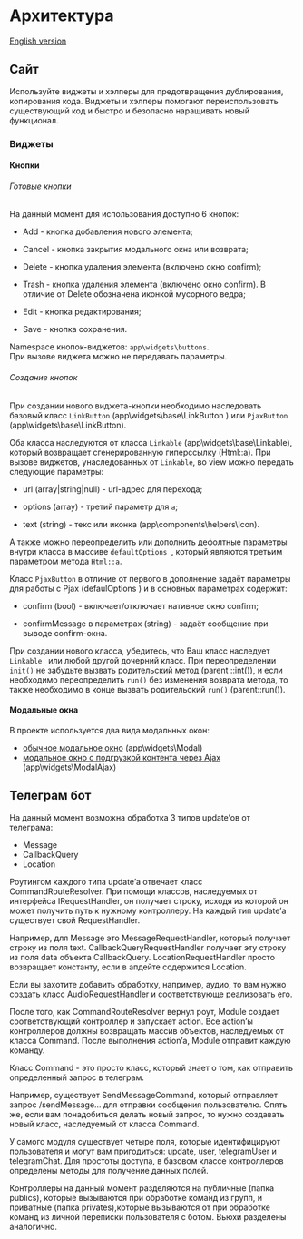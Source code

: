 # Архитектура

[English version](ARCHITECTURE.md)

## Сайт
Используйте виджеты и хэлперы для предотвращения дублирования, копирования кода. Виджеты и хэлперы помогают переиспользовать существующий код и быстро и безопасно наращивать новый функционал.

### Виджеты

#### Кнопки

###### Готовые кнопки

На данный момент для использования доступно 6 кнопок:

- Add - кнопка добавления нового элемента;

- Cancel - кнопка закрытия модального окна или возврата;

- Delete - кнопка удаления элемента (включено окно confirm);

- Trash - кнопка удаления элемента (включено окно confirm). В отличие от Delete обозначена иконкой мусорного ведра;

- Edit - кнопка редактирования;

- Save - кнопка сохранения.

Namespace кнопок-виджетов: `app\widgets\buttons`. \
При вызове виджета можно не передавать параметры.

###### Создание кнопок

При создании нового виджета-кнопки необходимо наследовать базовый класс `LinkButton` (app\widgets\base\LinkButton
) или `PjaxButton` (app\widgets\base\LinkButton).

Оба класса наследуются от класса `Linkable` (app\widgets\base\Linkable), который возвращает сгенерированную гиперссылку (Html::a). 
При вызове виджетов, унаследованных от `Linkable`, во view можно передать следующие параметры:

- url (array|string|null) - url-адрес для перехода;

- options (array) - третий параметр для `a`;

- text (string) - текс или иконка (app\components\helpers\Icon).

А также можно переопределить или дополнить дефолтные параметры внутри класса в массиве `defaultOptions
`, который являются третьим параметром метода `Html::a`.

Класс `PjaxButton` в отличие от первого в дополнение задаёт параметры для работы с Pjax (defaulOptions
) и в основных параметрах содержит:

- confirm (bool) - включает/отключает нативное окно confirm;

- confirmMessage в параметрах (string) - задаёт сообщение при выводе confirm-окна.

При создании нового класса, убедитесь, что Ваш класс наследует `Linkable
` или любой другой дочерний класс. При переопределении `init()` не забудьте вызвать родительский метод (parent
::int()), и если необходимо переопределить `run()` без изменения возврата метода, то также необходимо в конце вызвать родительский `run()` (parent::run()).

#### Модальные окна

В проекте используется два вида модальных окон:
- [обычное модальное окно](https://www.yiiframework.com/extension/yiisoft/yii2-bootstrap/doc/api/2.0/yii-bootstrap-modal) (app\widgets\Modal)
- [модальное окно с подгрузкой контента через  Ajax](https://github.com/loveorigami/yii2-modal-ajax/blob/master/README.md) (app\widgets\ModalAjax)

## Телеграм бот

На данный момент возможна обработка 3 типов update’ов от телеграма:
* Message
* CallbackQuery
* Location

Роутингом каждого типа update’а отвечает класс CommandRouteResolver. При помощи классов, наследуемых от интерфейса IRequestHandler, он получает строку, исходя из которой он может получить путь к нужному контроллеру. На каждый тип update’а существует свой RequestHandler.

Например, для Message это MessageRequestHandler, который получает строку из поля text.
CallbackQueryRequestHandler получает эту строку из поля data объекта CallbackQuery.
LocationRequestHandler просто возвращает константу, если в апдейте содержится Location.

Если вы захотите добавить обработку, например, аудио, то вам нужно создать класс AudioRequestHandler и соответствующе реализовать его.

После того, как CommandRouteResolver вернул роут, Module создает соответствующий контроллер и запускает action. Все action’ы контроллеров должны возвращать массив объектов, наследуемых от класса Command. После выполнения action’а, Module отправит каждую команду.

Класс Command - это просто класс, который знает о том, как отправить определенный запрос в телеграм.

Например, существует SendMessageCommand, который отправляет запрос /sendMessage... для отправки сообщения пользователю. Опять же, если вам понадобиться делать новый запрос, то нужно создавать новый класс, наследуемый от класса Command.

У самого модуля существует четыре поля, которые идентифицируют пользователя и могут вам пригодиться: update, user, telegramUser и telegramChat. Для простоты доступа, в базовом классе контроллеров определены методы для получение данных полей.

Контроллеры на данный момент разделяются на публичные (папка publics), которые вызываются при обработке команд из групп, и приватные (папка privates),которые вызываются от при обработке команд из личной переписки пользователя с ботом. Вьюхи разделены аналогично.
